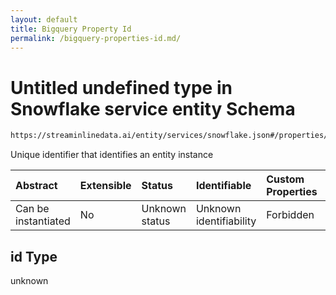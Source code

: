 ```yaml
---
layout: default
title: Bigquery Property Id
permalink: /bigquery-properties-id.md/
---
```

# Untitled undefined type in Snowflake service entity Schema

```txt
https://streaminlinedata.ai/entity/services/snowflake.json#/properties/id
```

Unique identifier that identifies an entity instance

| Abstract            | Extensible | Status         | Identifiable            | Custom Properties | Additional Properties | Access Restrictions | Defined In                                                               |
| :------------------ | :--------- | :------------- | :---------------------- | :---------------- | :-------------------- | :------------------ | :----------------------------------------------------------------------- |
| Can be instantiated | No         | Unknown status | Unknown identifiability | Forbidden         | Allowed               | none                | [snowflake.json*](snowflake.md "open original schema") |

## id Type

unknown
